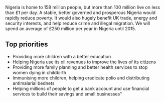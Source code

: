 Nigeria is home to 158 million people, but more than 100 million live on less than £1 per day. A stable, better governed and prosperous Nigeria would rapidly reduce poverty. It would also hugely benefit UK trade, energy and security interests, and help reduce crime and illegal migration.  We will spend an average of £250 million per year in Nigeria until 2015.

## Top priorities

- Providing more children with a better education
- Helping Nigeria use its oil revenues to improve the lives of its citizens
- Providing more family planning and better health services to stop women dying in childbirth
- Immunising more children, helping eradicate polio and distributing antimalarial bednets
- Helping millions of people to get a bank account and use financial services to build their savings and small businesses"